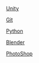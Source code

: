 

<a href="./Unity.md">Unity</a> 

<a href="./Git.md">Git</a> 

<a href="./Python.md">Python</a> 

<a href="./Blender.md">Blender</a>

<a href="./PhotoShop.md">PhotoShop</a>